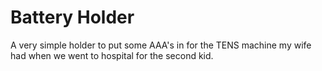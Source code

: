 # Battery Holder

A very simple holder to put some AAA's in for the TENS machine my wife had when we went to hospital for the second kid.
